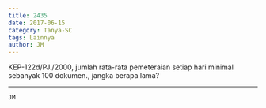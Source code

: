 ```yaml
---
title: 2435
date: 2017-06-15
category: Tanya-SC
tags: Lainnya
author: JM
---
```


KEP-122d/PJ./2000, jumlah rata-rata pemeteraian setiap hari minimal sebanyak 100 dokumen., jangka berapa lama?

---



`JM`

